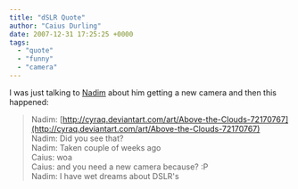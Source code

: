 ```yaml
---
title: "dSLR Quote"
author: "Caius Durling"
date: 2007-12-31 17:25:25 +0000
tags:
  - "quote"
  - "funny"
  - "camera"
---
```


I was just talking to [Nadim](http://keihatsu.org/) about him getting a new camera and then this happened:

> Nadim: [http://cyraq.deviantart.com/art/Above-the-Clouds-72170767](http://cyraq.deviantart.com/art/Above-the-Clouds-72170767)  
> Nadim: Did you see that?  
> Nadim: Taken couple of weeks ago  
> Caius: woa  
> Caius: and you need a new camera because? :P  
> Nadim: I have wet dreams about DSLR's  
